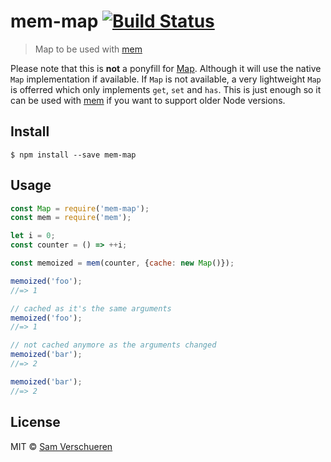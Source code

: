 # mem-map [![Build Status](https://travis-ci.org/SamVerschueren/mem-map.svg?branch=master)](https://travis-ci.org/SamVerschueren/mem-map)

> Map to be used with [mem](https://github.com/sindresorhus/mem)

Please note that this is **not** a ponyfill for [Map](https://developer.mozilla.org/en-US/docs/Web/JavaScript/Reference/Global_Objects/Map). Although it will use the
native `Map` implementation if available. If `Map` is not available, a very lightweight `Map` is offerred which only implements `get`, `set` and `has`. This is just
enough so it can be used with [mem](https://github.com/sindresorhus/mem) if you want to support older Node versions.


## Install

```
$ npm install --save mem-map
```


## Usage

```js
const Map = require('mem-map');
const mem = require('mem');

let i = 0;
const counter = () => ++i;

const memoized = mem(counter, {cache: new Map()});

memoized('foo');
//=> 1

// cached as it's the same arguments
memoized('foo');
//=> 1

// not cached anymore as the arguments changed
memoized('bar');
//=> 2

memoized('bar');
//=> 2
```


## License

MIT © [Sam Verschueren](https://github.com/SamVerschueren)
